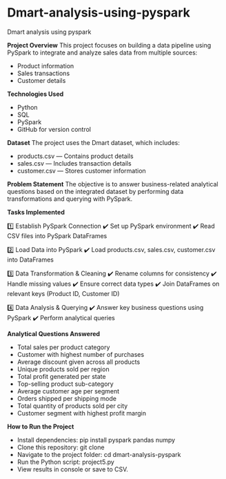 # Dmart-analysis-using-pyspark
Dmart analysis using pyspark

**Project Overview**
This project focuses on building a data pipeline using PySpark to integrate and analyze sales data from multiple sources:
- Product information
- Sales transactions
- Customer details


**Technologies Used**
- Python
- SQL
- PySpark
- GitHub for version control

**Dataset**
The project uses the Dmart dataset, which includes:
- products.csv — Contains product details
- sales.csv — Includes transaction details
- customer.csv — Stores customer information

**Problem Statement**
The objective is to answer business-related analytical questions based on the integrated dataset by performing data transformations and querying with PySpark.

**Tasks Implemented**

1️⃣ Establish PySpark Connection
✔️ Set up PySpark environment
✔️ Read CSV files into PySpark DataFrames

2️⃣ Load Data into PySpark
✔️ Load products.csv, sales.csv, customer.csv into DataFrames

3️⃣ Data Transformation & Cleaning
✔️ Rename columns for consistency
✔️ Handle missing values
✔️ Ensure correct data types
✔️ Join DataFrames on relevant keys (Product ID, Customer ID)

4️⃣ Data Analysis & Querying
✔️ Answer key business questions using PySpark
✔️ Perform analytical queries

**Analytical Questions Answered**
- Total sales per product category
- Customer with highest number of purchases
- Average discount given across all products
- Unique products sold per region
- Total profit generated per state
- Top-selling product sub-category
- Average customer age per segment
- Orders shipped per shipping mode
- Total quantity of products sold per city
- Customer segment with highest profit margin

**How to Run the Project**
- Install dependencies:
pip install pyspark pandas numpy
- Clone this repository:
git clone <repo-link>
- Navigate to the project folder:
cd dmart-analysis-pyspark
- Run the Python script:
  project5.py
- View results in console or save to CSV.

